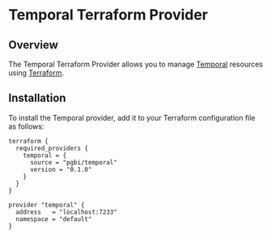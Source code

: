 # Temporal Terraform Provider

## Overview

The Temporal Terraform Provider allows you to manage [Temporal](https://temporal.io/) resources using [Terraform](https://www.terraform.io/).

## Installation

To install the Temporal provider, add it to your Terraform configuration file as follows:

```hcl
terraform {
  required_providers {
    temporal = {
      source = "pgbi/temporal"
      version = "0.1.0"
    }
  }
}

provider "temporal" {
  address   = "localhost:7233"
  namespace = "default"
}
```